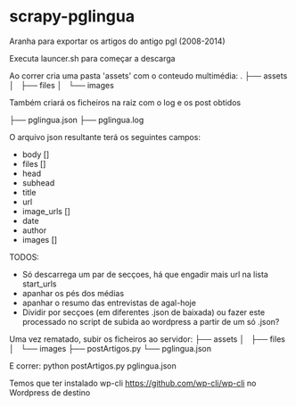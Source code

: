 # scrapy-pglingua

Aranha para exportar os artigos do antigo pgl (2008-2014)

Executa launcer.sh para começar a descarga

Ao correr cria uma pasta 'assets' com o conteudo multimédia:
.
├── assets
│   ├── files
│   └── images

Também criará os ficheiros na raiz com o log e os post obtidos

├── pglingua.json
├── pglingua.log


O arquivo json resultante terá os seguintes campos:
 - body []
 - files []
 - head
 - subhead
 - title
 - url
 - image_urls []
 - date
 - author
 - images []

TODOS:
 - Só descarrega um par de secçoes, há que engadir mais url na lista start_urls
 - apanhar os pés dos médias
 - apanhar o resumo das entrevistas de agal-hoje
 - Dividir por secçoes (em diferentes .json de baixada) ou fazer este processado no script de subida ao wordpress a partir de um só .json?


Uma vez rematado, subir os ficheiros ao servidor:
├── assets
│   ├── files
│   └── images
├── postArtigos.py
└── pglingua.json

E correr:
python postArtigos.py pglingua.json

Temos que ter instalado wp-cli https://github.com/wp-cli/wp-cli no Wordpress de destino
